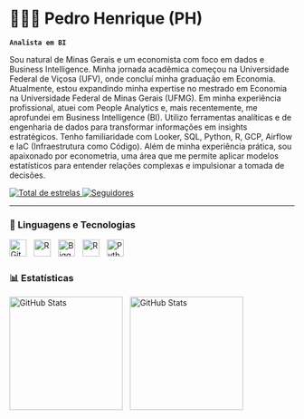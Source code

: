 # 👩🏻‍💻 Pedro Henrique (PH)

**`Analista em BI`**

Sou natural de Minas Gerais e um economista com foco em dados e Business Intelligence. Minha jornada acadêmica começou na Universidade Federal de Viçosa (UFV), onde concluí minha graduação em Economia. Atualmente, estou expandindo minha expertise no mestrado em Economia na Universidade Federal de Minas Gerais (UFMG). Em minha experiência profissional, atuei com People Analytics e, mais recentemente, me aprofundei em Business Intelligence (BI). Utilizo ferramentas analíticas e de engenharia de dados para transformar informações em insights estratégicos. Tenho familiaridade com Looker, SQL, Python, R, GCP, Airflow e IaC (Infraestrutura como Código). Além de minha experiência prática, sou apaixonado por econometria, uma área que me permite aplicar modelos estatísticos para entender relações complexas e impulsionar a tomada de decisões.

<p align="left">
    </a> 
    <a href="https://github.com/ph-padrim?tab=repositories&sort=stargazers">
        <img 
            alt="Total de estrelas" 
            title="Total de estrelas GitHub" 
            src="https://custom-icon-badges.demolab.com/github/stars/ph-padrim?color=55960c&style=for-the-badge&labelColor=488207&logo=star&label=estrelas"
        />
    </a>
    <a href="https://github.com/ph-padrim?tab=followers">
        <img 
            alt="Seguidores" 
            title="Me siga no GitHub" 
            src="https://custom-icon-badges.demolab.com/github/followers/ph-padrim?color=236ad3&labelColor=1155ba&style=for-the-badge&logo=github&label=Seguidores&logoColor=white"
        />
    </a>
</p>

---

### 🤖 Linguagens e Tecnologias

<img 
    align="left" 
    alt="Git" 
    title="Git"
    width="30px" 
    style="padding-right: 10px;" 
    src="https://cdn.jsdelivr.net/gh/devicons/devicon@latest/icons/git/git-original.svg" 
/>

<img 
    align="left" 
    alt="R" 
    title="R"
    width="30px" 
    style="padding-right: 10px;" 
    src="https://cdn.jsdelivr.net/gh/devicons/devicon@latest/icons/r/r-plain.svg" 
/>

<img 
    align="left" 
    alt="Bigquery" 
    title="Bigquery"
    width="30px" 
    style="padding-right: 10px;" 
    src="https://cdn.jsdelivr.net/gh/devicons/devicon@latest/icons/mysql/mysql-original-wordmark.svg" 
/>

<img 
    align="left" 
    alt="R" 
    title="R"
    width="30px" 
    style="padding-right: 10px;" 
    src="https://cdn.jsdelivr.net/gh/devicons/devicon@latest/icons/r/r-original.svg" 
/>

<img 
    align="left" 
    alt="Python" 
    title="Python"
    width="30px" 
    style="padding-right: 10px;" 
    src="https://cdn.jsdelivr.net/gh/devicons/devicon@latest/icons/python/python-original.svg" 
/>

<br/>
<br/>

### 📊 Estatísticas

<p>
  <img 
    align="left" 
    alt="GitHub Stats" 
    height="200" 
    style="padding-right: 10px;" 
    src="https://github-readme-stats.vercel.app/api?username=Larissakich&show_icons=true&theme=tokyonight&include_all_commits=true&locale=pt-br" 
  />

<img 
      align="left" 
      alt="GitHub Stats" 
      height="200" 
      src="https://github-readme-stats.vercel.app/api/top-langs/?username=larissakich&theme=tokyonight&layout=compact&custom_title=Tecnologias&langs_count=9" 
  />

</p>
